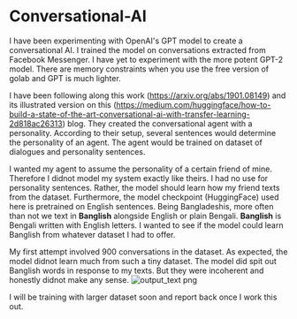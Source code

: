 # Conversational-AI
I have been experimenting with OpenAI's GPT model to create a conversational AI. I trained the model on conversations extracted from Facebook Messenger. I have yet to experiment with the more potent GPT-2 model. 
There are memory constraints when you use the free version of golab and GPT is much lighter. 

I have been following along this work (https://arxiv.org/abs/1901.08149) and its illustrated version on this (https://medium.com/huggingface/how-to-build-a-state-of-the-art-conversational-ai-with-transfer-learning-2d818ac26313) blog. They created the conversational agent with a personality. According to their setup, several sentences would determine the personality of an agent. The agent would be trained on dataset of dialogues and personality sentences.

I wanted my agent to assume the personality of a certain friend of mine. Therefore I didnot model my system exactly like theirs. I had no use for personality sentences. Rather, the model should learn how my friend texts from the dataset. Furthermore, the model checkpoint (HuggingFace) used here is pretrained on English sentences. Being Bangladeshis, more often than not we text in **Banglish** alongside English or plain Bengali. **Banglish** is Bengali written with English letters. I wanted to see if the model could learn Banglish from whatever dataset I had to offer. 

My first attempt involved 900 conversations in the dataset. As expected, the model didnot learn much from such a tiny dataset. The model did spit out Banglish words in response to my texts. But they were incoherent and honestly didnot make any sense. 
![output_text png](https://user-images.githubusercontent.com/34965899/192083327-cdc5ce64-f1e4-497b-9e6f-c2320f4f8dc7.png)


I will be training with larger dataset soon and report back once I work this out.
